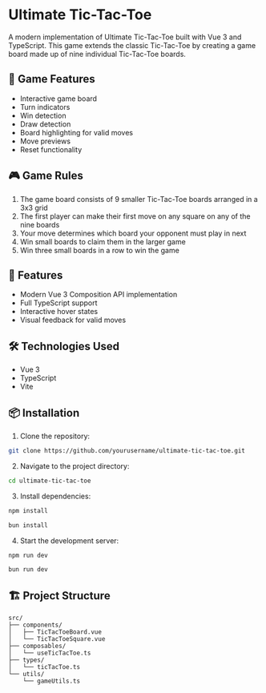 # Ultimate Tic-Tac-Toe

A modern implementation of Ultimate Tic-Tac-Toe built with Vue 3 and TypeScript. This game extends the classic Tic-Tac-Toe by creating a game board made up of nine individual Tic-Tac-Toe boards.

## 🎯 Game Features

-   Interactive game board
-   Turn indicators
-   Win detection
-   Draw detection
-   Board highlighting for valid moves
-   Move previews
-   Reset functionality

## 🎮 Game Rules

1. The game board consists of 9 smaller Tic-Tac-Toe boards arranged in a 3x3 grid
2. The first player can make their first move on any square on any of the nine boards
3. Your move determines which board your opponent must play in next
4. Win small boards to claim them in the larger game
5. Win three small boards in a row to win the game

## 🚀 Features

-   Modern Vue 3 Composition API implementation
-   Full TypeScript support
-   Interactive hover states
-   Visual feedback for valid moves

## 🛠️ Technologies Used

-   Vue 3
-   TypeScript
-   Vite

## 📦 Installation

1. Clone the repository:

```bash
git clone https://github.com/yourusername/ultimate-tic-tac-toe.git
```

2. Navigate to the project directory:

```bash
cd ultimate-tic-tac-toe
```

3. Install dependencies:

```bash
npm install
```

```bash
bun install
```

4. Start the development server:

```bash
npm run dev
```

```bash
bun run dev
```

## 🏗️ Project Structure

```text
src/
├── components/
│   ├── TicTacToeBoard.vue
│   └── TicTacToeSquare.vue
├── composables/
│   └── useTicTacToe.ts
├── types/
│   └── ticTacToe.ts
└── utils/
    └── gameUtils.ts
```
